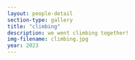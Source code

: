 ```yaml
---
layout: people-detail
section-type: gallery
title: "climbing"
description: we went climbing together!
img-filename: climbing.jpg
year: 2023
---
```

